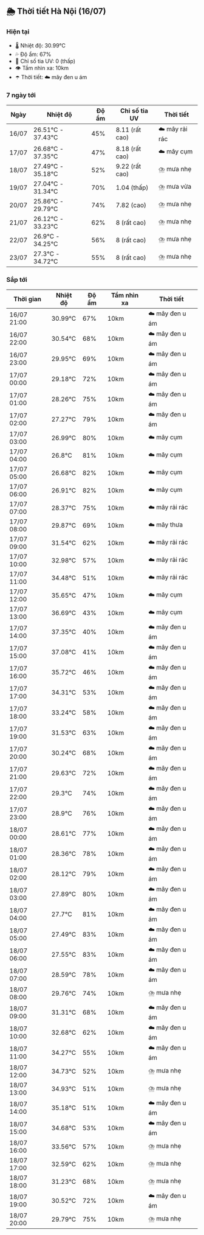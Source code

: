 ## 🌦️ Thời tiết Hà Nội (16/07)

### Hiện tại

- 🌡️ Nhiệt độ: 30.99℃
- 💦 Độ ẩm: 67%
- 🌟 Chỉ số tia UV: 0 (thấp)
- 👁️ Tầm nhìn xa: 10km
- ☂️ Thời tiết: ☁️ mây đen u ám

### 7 ngày tới

| Ngày | Nhiệt độ | Độ ẩm | Chỉ số tia UV | Thời tiết |
| --- | --- | --- | --- | --- |
| 16/07 | 26.51℃ - 37.43℃ | 45% | 8.11 (rất cao) | ☁️ mây rải rác |
| 17/07 | 26.68℃ - 37.35℃ | 47% | 8.18 (rất cao) | ☁️ mây cụm |
| 18/07 | 27.49℃ - 35.18℃ | 52% | 9.22 (rất cao) | ⛈️ mưa nhẹ |
| 19/07 | 27.04℃ - 31.34℃ | 70% | 1.04 (thấp) | ⛈️ mưa vừa |
| 20/07 | 25.86℃ - 29.79℃ | 74% | 7.82 (cao) | ⛈️ mưa nhẹ |
| 21/07 | 26.12℃ - 33.23℃ | 62% | 8 (rất cao) | ⛈️ mưa nhẹ |
| 22/07 | 26.9℃ - 34.25℃ | 56% | 8 (rất cao) | ⛈️ mưa nhẹ |
| 23/07 | 27.3℃ - 34.72℃ | 55% | 8 (rất cao) | ⛈️ mưa nhẹ |

### Sắp tới

| Thời gian | Nhiệt độ | Độ ẩm | Tầm nhìn xa | Thời tiết |
| --- | --- | --- | --- | --- |
| 16/07 21:00 | 30.99℃ | 67% | 10km | ☁️ mây đen u ám |
| 16/07 22:00 | 30.54℃ | 68% | 10km | ☁️ mây đen u ám |
| 16/07 23:00 | 29.95℃ | 69% | 10km | ☁️ mây đen u ám |
| 17/07 00:00 | 29.18℃ | 72% | 10km | ☁️ mây đen u ám |
| 17/07 01:00 | 28.26℃ | 75% | 10km | ☁️ mây đen u ám |
| 17/07 02:00 | 27.27℃ | 79% | 10km | ☁️ mây đen u ám |
| 17/07 03:00 | 26.99℃ | 80% | 10km | ☁️ mây cụm |
| 17/07 04:00 | 26.8℃ | 81% | 10km | ☁️ mây cụm |
| 17/07 05:00 | 26.68℃ | 82% | 10km | ☁️ mây cụm |
| 17/07 06:00 | 26.91℃ | 82% | 10km | ☁️ mây cụm |
| 17/07 07:00 | 28.37℃ | 75% | 10km | ☁️ mây rải rác |
| 17/07 08:00 | 29.87℃ | 69% | 10km | ☁️ mây thưa |
| 17/07 09:00 | 31.54℃ | 62% | 10km | ☁️ mây rải rác |
| 17/07 10:00 | 32.98℃ | 57% | 10km | ☁️ mây rải rác |
| 17/07 11:00 | 34.48℃ | 51% | 10km | ☁️ mây rải rác |
| 17/07 12:00 | 35.65℃ | 47% | 10km | ☁️ mây cụm |
| 17/07 13:00 | 36.69℃ | 43% | 10km | ☁️ mây cụm |
| 17/07 14:00 | 37.35℃ | 40% | 10km | ☁️ mây đen u ám |
| 17/07 15:00 | 37.08℃ | 41% | 10km | ☁️ mây đen u ám |
| 17/07 16:00 | 35.72℃ | 46% | 10km | ☁️ mây đen u ám |
| 17/07 17:00 | 34.31℃ | 53% | 10km | ☁️ mây đen u ám |
| 17/07 18:00 | 33.24℃ | 58% | 10km | ☁️ mây đen u ám |
| 17/07 19:00 | 31.53℃ | 63% | 10km | ☁️ mây đen u ám |
| 17/07 20:00 | 30.24℃ | 68% | 10km | ☁️ mây đen u ám |
| 17/07 21:00 | 29.63℃ | 72% | 10km | ☁️ mây đen u ám |
| 17/07 22:00 | 29.3℃ | 74% | 10km | ☁️ mây đen u ám |
| 17/07 23:00 | 28.9℃ | 76% | 10km | ☁️ mây đen u ám |
| 18/07 00:00 | 28.61℃ | 77% | 10km | ☁️ mây đen u ám |
| 18/07 01:00 | 28.36℃ | 78% | 10km | ☁️ mây đen u ám |
| 18/07 02:00 | 28.12℃ | 79% | 10km | ☁️ mây đen u ám |
| 18/07 03:00 | 27.89℃ | 80% | 10km | ☁️ mây đen u ám |
| 18/07 04:00 | 27.7℃ | 81% | 10km | ☁️ mây đen u ám |
| 18/07 05:00 | 27.49℃ | 83% | 10km | ☁️ mây đen u ám |
| 18/07 06:00 | 27.55℃ | 83% | 10km | ☁️ mây đen u ám |
| 18/07 07:00 | 28.59℃ | 78% | 10km | ☁️ mây đen u ám |
| 18/07 08:00 | 29.76℃ | 74% | 10km | ⛈️ mưa nhẹ |
| 18/07 09:00 | 31.31℃ | 68% | 10km | ☁️ mây đen u ám |
| 18/07 10:00 | 32.68℃ | 62% | 10km | ☁️ mây đen u ám |
| 18/07 11:00 | 34.27℃ | 55% | 10km | ☁️ mây đen u ám |
| 18/07 12:00 | 34.73℃ | 52% | 10km | ⛈️ mưa nhẹ |
| 18/07 13:00 | 34.93℃ | 51% | 10km | ⛈️ mưa nhẹ |
| 18/07 14:00 | 35.18℃ | 51% | 10km | ☁️ mây đen u ám |
| 18/07 15:00 | 34.68℃ | 53% | 10km | ☁️ mây đen u ám |
| 18/07 16:00 | 33.56℃ | 57% | 10km | ⛈️ mưa nhẹ |
| 18/07 17:00 | 32.59℃ | 62% | 10km | ⛈️ mưa nhẹ |
| 18/07 18:00 | 31.23℃ | 68% | 10km | ⛈️ mưa nhẹ |
| 18/07 19:00 | 30.52℃ | 72% | 10km | ☁️ mây đen u ám |
| 18/07 20:00 | 29.79℃ | 75% | 10km | ⛈️ mưa nhẹ |
